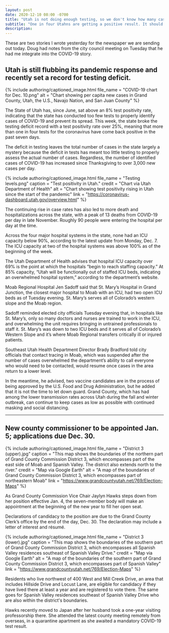 ```yaml
---
layout: post
date: 2020-12-10 08:00 -0700
title: "Utah is not doing enough testing, so we don't know how many cases we actually have."
subtitle: "One in four Utahns are getting a positive result. It should be one in 30."
description:
---
```


These are two stories I wrote yesterday for the newspaper we are sending out today. Doug had notes from the city council meeting on Tuesday that he had me integrate into the COVID-19 story.

## Utah is still flubbing its pandemic response and recently set a record for testing deficit.

{% include authoring/captioned_image.html
    file_name = "COVID-19 chart for Dec. 10.png"
    alt =       "Chart showing per capita new cases in Grand County, Utah, the U.S., Navajo Nation, and San Juan County"
%}

The State of Utah has, since June, sat above an 8% test positivity rate, indicating that the state has conducted too few tests to properly identify cases of COVID-19 and prevent its spread. This week, the state broke the testing deficit record with a test positivity rate over 25%, meaning that more than one in four tests for the coronavirus have come back positive in the past seven days.

The deficit in testing leaves the total number of cases in the state largely a mystery because the deficit in tests has meant too little testing to properly assess the actual number of cases. Regardless, the number of identified cases of COVID-19 has increased since Thanksgiving to over 3,000 new cases per day.

{% include authoring/captioned_image.html
    file_name = "Testing levels.png"
    caption =   "Test positivity in Utah."
    credit =    "Chart via Utah Department of Health"
    alt =       "Chart showing test positivity rising in Utah since the start of the pandemic"
    link =      "https://coronavirus-dashboard.utah.gov/overview.html"
%}

The continuing rise in case rates has also led to more death and hospitalizations across the state, with a peak of 13 deaths from COVID-19 per day in late November. Roughly 90 people were entering the hospital per day at the time.

Across the four major hospital systems in the state, none had an ICU capacity below 90%, according to the latest update from Monday, Dec. 7. The ICU capacity at two of the hospital systems was above 100% as of the beginning of the week.

The Utah Department of Health advises that hospital ICU capacity over 69% is the point at which the hospitals “begin to reach staffing capacity.” At 85% capacity, “Utah will be functionally out of staffed ICU beds, indicating an overwhelmed hospital system,” according to the department’s website.

Moab Regional Hospital Jen Sadoff said that St. Mary’s Hospital in Grand Junction, the closest major hospital to Moab with an ICU, had two open ICU beds as of Tuesday evening. St. Mary’s serves all of Colorado’s western slope and the Moab region.

Sadoff reminded elected city officials Tuesday evening that, in hospitals like St. Mary’s, only so many doctors and nurses are trained to work in the ICU, and overwhelming the unit requires bringing in untrained professionals to staff it. St. Mary’s was down to two ICU beds and it serves all of Colorado’s Western Slope and it’s where Moab Regional transfers critically ill or injured patients.

Southeast Utah Health Department Director Brady Bradford told city officials that contact tracing in Moab, which was suspended after the number of cases overwhelmed the department’s ability to call everyone who would need to be contacted, would resume once cases in the area return to a lower level.

In the meantime, he advised, two vaccine candidates are in the process of being approved by the U.S. Food and Drug Administration, but he added that it is not the time to let down guard. Grand County, which has had among the lower transmission rates across Utah during the fall and winter outbreak, can continue to keep cases as low as possible with continued masking and social distancing.

------

## New county commissioner to be appointed Jan. 5; applications due Dec. 30.

{% include authoring/captioned_image.html
    file_name = "District 3 (upper).jpg"
    caption =   "This map shows the boundaries of the northern part of Grand County Commission District 3, which encompasses part of the east side of Moab and Spanish Valley. The district also extends north to the river."
    credit =    "Map via Google Earth"
    alt =       "A map of the boundaries of Grand County Commission District 3, which encompasses part of northeastern Moab"
    link = "https://www.grandcountyutah.net/769/Election-Maps"
%}

As Grand County Commission Vice Chair Jaylyn Hawks steps down from her position effective Jan. 4, the seven-member body will make an appointment at the beginning of the new year to fill her open seat.

Declarations of candidacy to the position are due to the Grand County Clerk’s office by the end of the day, Dec. 30. The declaration may include a letter of interest and résumé.

{% include authoring/captioned_image.html
    file_name = "District 3 (lower).jpg"
    caption =   "This map shows the boundaries of the southern part of Grand County Commission District 3, which encompasses all Spanish Valley residences southeast of Spanish Valley Drive."
    credit =    "Map via Google Earth"
    alt =       "A map of the boundaries of the southern part of Grand County Commission District 3, which encompasses part of Spanish Valley"
    link = "https://www.grandcountyutah.net/769/Election-Maps"
%}

Residents who live northwest of 400 West and Mill Creek Drive, an area that includes Hillside Drive and Locust Lane, are eligible for candidacy if they have lived there at least a year and are registered to vote there. The same goes for Spanish Valley residences southeast of Spanish Valley Drive who are also within the district's boundaries.

Hawks recently moved to Japan after her husband took a one-year visiting professorship there. She attended the latest county meeting remotely from overseas, in a quarantine apartment as she awaited a mandatory COVID-19 test result.
